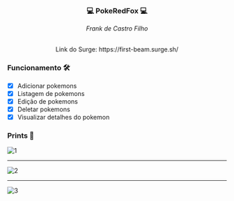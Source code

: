 ### <p align="center">💻 PokeRedFox 💻</p>

<div align="center" margin-bottom="10px">
  <i>Frank de Castro Filho</i>
</div> 
&nbsp
<p align="center">Link do Surge: https://first-beam.surge.sh/</p>

### Funcionamento 🛠

- [x] Adicionar pokemons
- [x] Listagem de pokemons
- [x] Edição de pokemons
- [x] Deletar pokemons
- [x] Visualizar detalhes do pokemon

### Prints 🎨
![1](![image](https://user-images.githubusercontent.com/17735492/126024325-91d7da11-f473-4c8b-9781-3fdd7dc233fe.png))

***

![2](![image](https://user-images.githubusercontent.com/17735492/126024337-4174162a-ff62-4e10-bb24-49ee7cebb160.png))

***

![3](![image](https://user-images.githubusercontent.com/17735492/126024343-846a4286-df20-4737-925c-9e1a18e72714.png))
